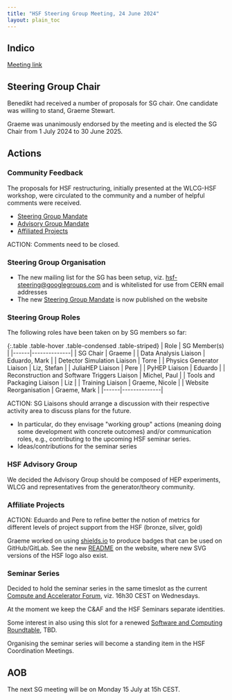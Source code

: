 ```yaml
---
title: "HSF Steering Group Meeting, 24 June 2024"
layout: plain_toc
---
```


## Indico

[Meeting link](https://indico.cern.ch/event/1426325/)

## Steering Group Chair

Benedikt had received a number of proposals for SG chair. One candidate was willing
to stand, Graeme Stewart.

Graeme was unanimously endorsed by the meeting and is elected the SG Chair from
1 July 2024 to 30 June 2025.

## Actions

### Community Feedback

The proposals for HSF restructuring, initially presented at the WLCG-HSF
workshop, were circulated to the community and a number of helpful comments were
received. 

- [Steering Group Mandate](https://docs.google.com/document/d/1SxLPq1gUHBCnCcIhrVy7QuqysGshyFAxeUrZlh80NX4/edit?usp=sharing)
- [Advisory Group Mandate](https://docs.google.com/document/d/1L62pleuuME6K9WLl5T4KQaImPP_Qpc8HSym-XBNTKv8/edit?usp=sharing)
- [Affiliated Projects](https://docs.google.com/document/d/1Un1V21LdehQNwkNGeUZOl_GBQ8IdjUpDp5bi9g2YvLg/edit?usp=sharing)

ACTION: Comments need to be closed.

### Steering Group Organisation

- The new mailing list for the SG has been setup, viz. [hsf-steering@googlegroups.com](mailto:hsf-steering@googlegroups.com) and is whitelisted for use from CERN email addresses
- The new [Steering Group Mandate](https://hepsoftwarefoundation.org/organization/team.html) is now published on the website

### Steering Group Roles

The following roles have been taken on by SG members so far:

{:.table .table-hover .table-condensed .table-striped}
| Role | SG Member(s) |
|------|--------------|
| SG Chair | Graeme |
| Data Analysis Liaison | Eduardo, Mark |
| Detector Simulation Liaison | Torre |
| Physics Generator Liaison | Liz, Stefan |
| JuliaHEP Liaison | Pere |
| PyHEP Liaison | Eduardo |
| Reconstruction and Software Triggers Liaison | Michel, Paul |
| Tools and Packaging Liaison | Liz |
| Training Liaison | Graeme, Nicole |
| Website Reorganisation | Graeme, Mark |
|------|--------------|

ACTION: SG Liaisons should arrange a discussion with their respective activity
area to discuss plans for the future. 

- In particular, do they envisage "working
group" actions (meaning doing some development with concrete outcomes) and/or
communication roles, e.g., contributing to the upcoming HSF seminar series.
- Ideas/contributions for the seminar series

### HSF Advisory Group

We decided the Advisory Group should be composed of HEP experiments, WLCG and
representatives from the generator/theory community.

### Affiliate Projects

ACTION: Eduardo and Pere to refine better the notion of metrics for different
levels of project support from the HSF (bronze, silver, gold)

Graeme worked on using [shields.io](https://shields.io/docs/logos) to produce badges that can be used on
GitHub/GitLab. See the new
[README](https://github.com/HSF/hsf.github.io/blob/main/images/HSF-logo/README.md)
on the website, where new SVG versions of the HSF logo also exist.

### Seminar Series

Decided to hold the seminar series in the same timeslot as the current [Compute
and Accelerator
Forum](https://hepsoftwarefoundation.org/meetings/compute-accelerator-forum.html),
viz. 16h30 CEST on Wednesdays.

At the moment we keep the C&AF and the HSF Seminars separate identities.

Some interest in also using this slot for a renewed [Software and Computing
Roundtable](https://hepsoftwarefoundation.org/meetings/roundtable.html), TBD.

Organising the seminar series will become a standing item in the HSF
Coordination Meetings.

## AOB

The next SG meeting will be on Monday 15 July at 15h CEST.
